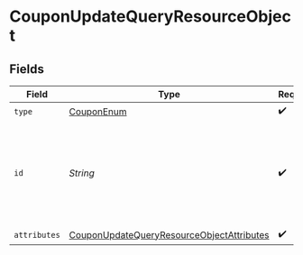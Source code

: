 # CouponUpdateQueryResourceObject


## Fields

| Field                                                                                                             | Type                                                                                                              | Required                                                                                                          | Description                                                                                                       | Example                                                                                                           |
| ----------------------------------------------------------------------------------------------------------------- | ----------------------------------------------------------------------------------------------------------------- | ----------------------------------------------------------------------------------------------------------------- | ----------------------------------------------------------------------------------------------------------------- | ----------------------------------------------------------------------------------------------------------------- |
| `type`                                                                                                            | [CouponEnum](../../models/components/CouponEnum.md)                                                               | :heavy_check_mark:                                                                                                | N/A                                                                                                               |                                                                                                                   |
| `id`                                                                                                              | *String*                                                                                                          | :heavy_check_mark:                                                                                                | The internal id of a Coupon is equivalent to its external id stored within an integration.                        | 10OFF                                                                                                             |
| `attributes`                                                                                                      | [CouponUpdateQueryResourceObjectAttributes](../../models/components/CouponUpdateQueryResourceObjectAttributes.md) | :heavy_check_mark:                                                                                                | N/A                                                                                                               |                                                                                                                   |